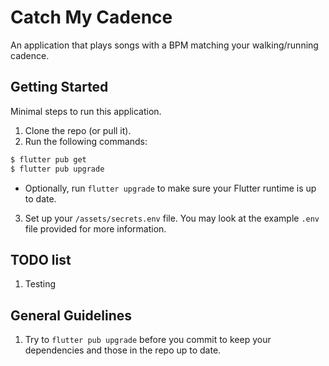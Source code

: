 # Catch My Cadence

An application that plays songs with a BPM matching your walking/running cadence.

## Getting Started
Minimal steps to run this application.
1. Clone the repo (or pull it).
2. Run the following commands:

```cmd
$ flutter pub get
$ flutter pub upgrade
```
  - Optionally, run `flutter upgrade` to make sure your Flutter runtime is up to date.

3. Set up your `/assets/secrets.env` file. You may look at the example `.env` file provided for more
information.

## TODO list
1. Testing

## General Guidelines
1. Try to `flutter pub upgrade` before you commit to keep your dependencies and those in the repo
up to date.

